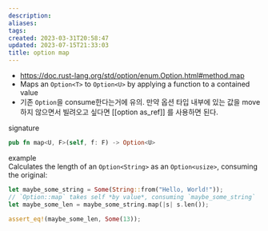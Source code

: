 ```yaml
---
description:
aliases: 
tags: 
created: 2023-03-31T20:58:47
updated: 2023-07-15T21:33:03
title: option map
---
```

- https://doc.rust-lang.org/std/option/enum.Option.html#method.map
- Maps an `Option<T>` to `Option<U>` by applying a function to a contained value
- 기존 `Option`을 consume한다는거에 유의. 만약 옵션 타입 내부에 있는 값을 move하지 않으면서 빌려오고 싶다면 [[option as_ref]] 를 사용하면 된다.

signature

```rust
pub fn map<U, F>(self, f: F) -> Option<U>
```

example  
Calculates the length of an `Option<String>` as an `Option<usize>`, consuming the original:

```rust
let maybe_some_string = Some(String::from("Hello, World!"));
// `Option::map` takes self *by value*, consuming `maybe_some_string`
let maybe_some_len = maybe_some_string.map(|s| s.len());

assert_eq!(maybe_some_len, Some(13));
```
